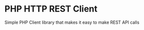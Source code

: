 PHP HTTP REST Client
=======================
Simple PHP Client library that makes it easy to make REST API calls
